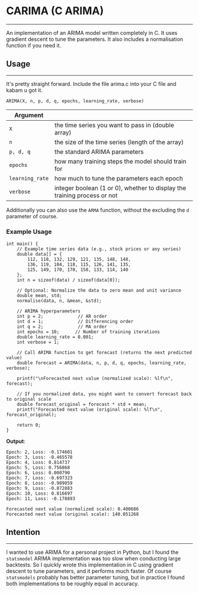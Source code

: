 # CARIMA (C ARIMA)
---
An implementation of an ARIMA model written completely in C. It uses gradient descent to tune the parameters. It also includes a normalisation function if you need it.
## Usage
---
It's pretty straight forward. Include the file arima.c into your C file and kabam u got it.

```ARIMA(X, n, p, d, q, epochs, learning_rate, verbose)```

| Argument        |                                                                          |
| --------------- | ------------------------------------------------------------------------ |
| `X`             | the time series you want to pass in (double array)                       |
| `n`             | the size of the time series (length of the array)                        |
| `p, d, q`       | the standard ARIMA parameters                                            |
| `epochs`        | how many training steps the model should train for                       |
| `learning_rate` | how much to tune the parameters each epoch                               |
| `verbose`       | integer boolean (1 or 0), whether to display the training process or not |
Additionally you can also use the `ARMA` function, without the excluding the `d` parameter of course.

### Example Usage

```
int main() {
    // Example time series data (e.g., stock prices or any series)
    double data[] = {
        112, 118, 132, 129, 121, 135, 148, 148,
        136, 119, 104, 118, 115, 126, 141, 135,
        125, 149, 170, 170, 158, 133, 114, 140
    };
    int n = sizeof(data) / sizeof(data[0]);

    // Optional: Normalize the data to zero mean and unit variance
    double mean, std;
    normalise(data, n, &mean, &std);

    // ARIMA hyperparameters
    int p = 2;             // AR order
    int d = 1;             // Differencing order
    int q = 2;             // MA order
    int epochs = 10;      // Number of training iterations
    double learning_rate = 0.001;
    int verbose = 1;

    // Call ARIMA function to get forecast (returns the next predicted value)
    double forecast = ARIMA(data, n, p, d, q, epochs, learning_rate, verbose);

    printf("\nForecasted next value (normalized scale): %lf\n", forecast);

    // If you normalized data, you might want to convert forecast back to original scale
    double forecast_original = forecast * std + mean;
    printf("Forecasted next value (original scale): %lf\n", forecast_original);

    return 0;
}
```

**Output**:

```
Epoch: 2, Loss: -0.174601
Epoch: 3, Loss: -0.465578
Epoch: 4, Loss: 0.814737
Epoch: 5, Loss: 0.756868
Epoch: 6, Loss: 0.000790
Epoch: 7, Loss: -0.697323
Epoch: 8, Loss: -0.989059
Epoch: 9, Loss: -0.872883
Epoch: 10, Loss: 0.816697
Epoch: 11, Loss: -0.178893

Forecasted next value (normalized scale): 0.400686
Forecasted next value (original scale): 140.051268
```

## Intention
---
I wanted to use ARIMA for a personal project in Python, but I found the `statsmodel` ARIMA implementation was too slow when conducting large backtests. So I quickly wrote this implementation in C using gradient descent to tune parameters, and it performs much faster. Of course `statsmodels` probably has better parameter tuning, but in practice I found both implementations to be roughly equal in accuracy.

